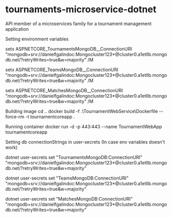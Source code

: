 # tournaments-microservice-dotnet
API member of a microservices family for a tournament management application

Setting environment variables

setx ASPNETCORE_TournamentsMongoDB__ConnectionURI "mongodb+srv://danielfgalindoc:Mongocluster123*@cluster0.a1etllb.mongodb.net/?retryWrites=true&w=majority" /M

setx ASPNETCORE_TeamsMongoDB__ConnectionURI "mongodb+srv://danielfgalindoc:Mongocluster123*@cluster0.a1etllb.mongodb.net/?retryWrites=true&w=majority" /M

setx ASPNETCORE_MatchesMongoDB__ConnectionURI "mongodb+srv://danielfgalindoc:Mongocluster123*@cluster0.a1etllb.mongodb.net/?retryWrites=true&w=majority" /M

Building image
cd ..
docker build -f .\TournamentWebService\Dockerfile --force-rm -t tournamentcoreapp .

Running container
docker run -d -p 443:443 --name TournamentWebApp tournamentcoreapp


Setting db connectionStrings in user-secrets (In case env variables doesn't work)

dotnet user-secrets set "TournamentsMongoDB:ConnectionURI" "mongodb+srv://danielfgalindoc:Mongocluster123*@cluster0.a1etllb.mongodb.net/?retryWrites=true&w=majority"

dotnet user-secrets set "TeamsMongoDB:ConnectionURI" "mongodb+srv://danielfgalindoc:Mongocluster123*@cluster0.a1etllb.mongodb.net/?retryWrites=true&w=majority"

dotnet user-secrets set "MatchesMongoDB:ConnectionURI" "mongodb+srv://danielfgalindoc:Mongocluster123*@cluster0.a1etllb.mongodb.net/?retryWrites=true&w=majority"
